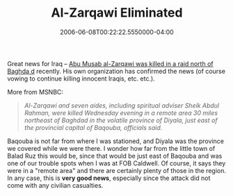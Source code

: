 ﻿---
title: Al-Zarqawi Eliminated
date: "2006-06-08T00:22:22.5550000-04:00"
description: Great news for Iraq – Abu Musab al-Zarqawi was killed in a raid north of Baghdad recently.
featuredImage: /img/default-post-image.jpg
---

Great news for Iraq – [Abu Musab al-Zarqawi was killed in a raid north of Baghda d](http://www.msnbc.msn.com/id/13195017) recently. His own organization has confirmed the news (of course vowing to continue killing innocent Iraqis, etc. etc.).

More from MSNBC:

> *Al-Zarqawi and seven aides, including spiritual adviser Sheik Abdul Rahman, were killed Wednesday evening in a remote area 30 miles northeast of Baghdad in the volatile province of Diyala, just east of the provincial capital of Baqouba, officials said.*

Baqouba is not far from where I was stationed, and Diyala was the province we covered while we were there. I wonder how far from the little town of Balad Ruz this would be, since that would be just east of Baqouba and was one of our trouble spots when I was at FOB Caldwell. Of course, it says they were in a "remote area" and there are certainly plenty of those in the region. In any case, this is **very good news**, especially since the attack did not come with any civilian casualties.

